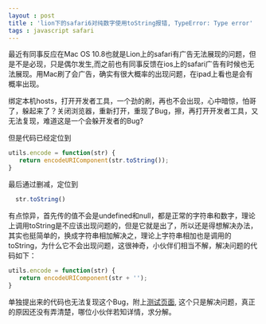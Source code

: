 ```yaml
---
layout : post
title : 'lion下的safari6对纯数字使用toString报错, TypeError: Type error'
tags : javascript safari 
---
```


最近有同事反应在Mac OS 10.8也就是Lion上的safari有广告无法展现的问题，但是不是必现，只是偶尔发生,而之前也有同事反馈在ios上的safari广告有时候也无法展现。用Mac刷了会广告，确实有很大概率的出现问题，在ipad上看也是会有概率出现。

绑定本机hosts，打开开发者工具，一个劲的刷，再也不会出现，心中暗惊，怕哥了，躲起来了？关闭浏览器，重新打开，重现了Bug，擦，再打开开发者工具，又无法复现，难道这是一个会躲开发者的Bug?

但是代码已经定位到

```javascript
utils.encode = function(str) {
   return encodeURIComponent(str.toString());
}
```

最后通过删减，定位到

```javascript
  str.toString()
```

有点惊异，首先传的值不会是undefined和null，都是正常的字符串和数字，理论上调用toString是不应该出现问题的，但是它就是出了，所以还是得想解决办法，其实也挺简单的，换成字符串相加解决之，理论上字符串相加也是调用的toString，为什么它不会出现问题，这很神奇，小伙伴们相当不解，解决问题的代码如下：

```javascript
utils.encode = function(str) {
   return encodeURIComponent(str + '');
}
```

单独提出来的代码也无法复现这个Bug，附上[测试页面](/demos/2013-07-29-safari-number-tostring-error.html), 这个只是解决问题，真正的原因还没有弄清楚，哪位小伙伴若知详情，求分解。
